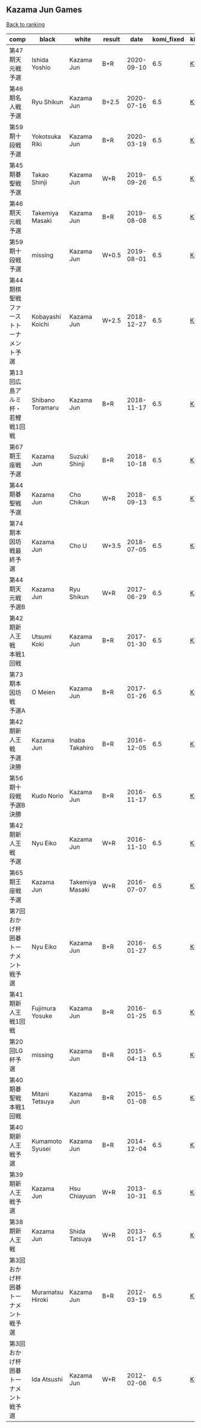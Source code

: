 ## Kazama Jun Games

[Back to ranking](index.md)




| **comp** | **black** | **white** | **result** | **date** | **komi_fixed** | **kifu** | 
| --- | --- | --- | --- | --- | --- | --- |
| 第47期天元戦予選 | Ishida Yoshio | Kazama Jun | B+R | 2020-09-10 | 6.5 | [Kifu](https://kifudepot.net/kifucontents.php?id=xMY1vXv%2B4KGH%2BYzKZaW5RA%3D%3D) | 
| 第46期名人戦予選 | Ryu Shikun | Kazama Jun | B+2.5 | 2020-07-16 | 6.5 | [Kifu](https://kifudepot.net/kifucontents.php?id=tBMQ8X6CTIGbIVbxAM6A3g%3D%3D) | 
| 第59期十段戦予選 | Yokotsuka Riki | Kazama Jun | B+R | 2020-03-19 | 6.5 | [Kifu](https://kifudepot.net/kifucontents.php?id=q5wKNWcm7czIaQ2xy3R%2F4A%3D%3D) | 
| 第45期碁聖戦予選 | Takao Shinji | Kazama Jun | W+R | 2019-09-26 | 6.5 | [Kifu](https://kifudepot.net/kifucontents.php?id=jIH4wZ7X3ubWsCf04HNlgg%3D%3D) | 
| 第46期天元戦予選 | Takemiya Masaki | Kazama Jun | B+R | 2019-08-08 | 6.5 | [Kifu](https://kifudepot.net/kifucontents.php?id=ZLneb7N40roTdJ57QcvU2w%3D%3D) | 
| 第59期十段戦予選 | missing | Kazama Jun | W+0.5 | 2019-08-01 | 6.5 | [Kifu](https://kifudepot.net/kifucontents.php?id=DVcCpqkf3FJnGcu4behQYg%3D%3D) | 
| 第44期棋聖戦ファーストトーナメント予選 | Kobayashi Koichi | Kazama Jun | W+2.5 | 2018-12-27 | 6.5 | [Kifu](https://kifudepot.net/kifucontents.php?id=icN0V5MU16MYcgpXOJb36w%3D%3D) | 
| 第13回広島アルミ杯・若鯉戦1回戦 | Shibano Toramaru | Kazama Jun | B+R | 2018-11-17 | 6.5 | [Kifu](https://kifudepot.net/kifucontents.php?id=tVWtaHEQ%2FtP7e1vlc39C0g%3D%3D) | 
| 第67期王座戦予選 | Kazama Jun | Suzuki Shinji | B+R | 2018-10-18 | 6.5 | [Kifu](https://kifudepot.net/kifucontents.php?id=gtEGXqIxQvuNoj%2Byw%2Fx4ow%3D%3D) | 
| 第44期碁聖戦予選 | Kazama Jun | Cho Chikun | W+R | 2018-09-13 | 6.5 | [Kifu](https://kifudepot.net/kifucontents.php?id=EqIVZexDpC4fMM8Ds7DjEA%3D%3D) | 
| 第74期本因坊戦最終予選 | Kazama Jun | Cho U | W+3.5 | 2018-07-05 | 6.5 | [Kifu](https://kifudepot.net/kifucontents.php?id=S2hV0ijFgFhsEhG0x5UzDQ%3D%3D) | 
| 第44期天元戦　予選B | Kazama Jun | Ryu Shikun | W+R | 2017-06-29 | 6.5 | [Kifu](https://kifudepot.net/kifucontents.php?id=2VMYx0B3Hna%2B6UhqE0YA6A%3D%3D) | 
| 第42期新人王戦　本戦1回戦 | Utsumi Koki | Kazama Jun | B+R | 2017-01-30 | 6.5 | [Kifu](https://kifudepot.net/kifucontents.php?id=w9a6vdPPTkBm8G4OFWxlJw%3D%3D) | 
| 第73期本因坊戦　予選A | O Meien | Kazama Jun | B+R | 2017-01-26 | 6.5 | [Kifu](https://kifudepot.net/kifucontents.php?id=QxRuHN5iPHpSNOCm4yQXZA%3D%3D) | 
| 第42期新人王戦　予選決勝 | Kazama Jun | Inaba Takahiro | B+R | 2016-12-05 | 6.5 | [Kifu](https://kifudepot.net/kifucontents.php?id=73QsXf3CSzEpUXRpXlG0hQ%3D%3D) | 
| 第56期十段戦　予選B決勝 | Kudo Norio | Kazama Jun | B+R | 2016-11-17 | 6.5 | [Kifu](https://kifudepot.net/kifucontents.php?id=WgtrOh3PbsRWiZ7k5cqZgA%3D%3D) | 
| 第42期新人王戦　予選 | Nyu Eiko | Kazama Jun | W+R | 2016-11-10 | 6.5 | [Kifu](https://kifudepot.net/kifucontents.php?id=ZumZfYIRFJF%2FWoq0%2FI%2F98w%3D%3D) | 
| 第65期王座戦予選 | Kazama Jun | Takemiya Masaki | W+R | 2016-07-07 | 6.5 | [Kifu](https://kifudepot.net/kifucontents.php?id=bpk6heH2%2FWOTgxysdo%2Bd4Q%3D%3D) | 
| 第7回おかげ杯囲碁トーナメント戦予選 | Nyu Eiko | Kazama Jun | B+R | 2016-01-27 | 6.5 | [Kifu](https://kifudepot.net/kifucontents.php?id=7%2FW2%2BafyNgbPGg2I%2BkOHXw%3D%3D) | 
| 第41期新人王戦1回戦 | Fujimura Yosuke | Kazama Jun | B+R | 2016-01-25 | 6.5 | [Kifu](https://kifudepot.net/kifucontents.php?id=Rc7oFh1HKRRgbZXErqVvBg%3D%3D) | 
| 第20回LG杯予選 | missing | Kazama Jun | B+R | 2015-04-13 | 6.5 | [Kifu](https://kifudepot.net/kifucontents.php?id=d18rTnBe6i6gxlc2LfvJQQ%3D%3D) | 
| 第40期碁聖戦本戦1回戦 | Mitani Tetsuya | Kazama Jun | B+R | 2015-01-08 | 6.5 | [Kifu](https://kifudepot.net/kifucontents.php?id=3MikThuOFZd9fUzyp%2FDmzA%3D%3D) | 
| 第40期新人王戦予選 | Kumamoto Syusei | Kazama Jun | B+R | 2014-12-04 | 6.5 | [Kifu](https://kifudepot.net/kifucontents.php?id=jwDVCkiOfTXGzRxFJkhA5w%3D%3D) | 
| 第39期新人王戦予選 | Kazama Jun | Hsu Chiayuan | W+R | 2013-10-31 | 6.5 | [Kifu](https://kifudepot.net/kifucontents.php?id=m4mPm1lfZjQMqPEICSrATw%3D%3D) | 
| 第38期新人王戦 | Kazama Jun | Shida Tatsuya | W+R | 2013-01-17 | 6.5 | [Kifu](https://kifudepot.net/kifucontents.php?id=7bVjZL2RxJNlZdlZbewG%2Fw%3D%3D) | 
| 第3回おかげ杯囲碁トーナメント戦予選 | Muramatsu Hiroki | Kazama Jun | B+R | 2012-03-19 | 6.5 | [Kifu](https://kifudepot.net/kifucontents.php?id=gkhYZIXcIy0D0%2FvaIgovYA%3D%3D) | 
| 第3回おかげ杯囲碁トーナメント戦予選 | Ida Atsushi | Kazama Jun | W+R | 2012-02-06 | 6.5 | [Kifu](https://kifudepot.net/kifucontents.php?id=1toUun4lbQwYDxdxV2gDjg%3D%3D) |




